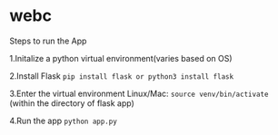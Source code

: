 # webc

Steps to run the App

1.Initalize a python virtual environment(varies based on OS)

2.Install Flask 
```pip install flask or python3 install flask``` 

3.Enter the virtual environment 
Linux/Mac: ```source venv/bin/activate``` (within the directory of flask app)

4.Run the app 
```python app.py```

